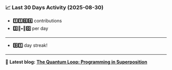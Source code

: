 <!--START_STATS-->
### 📈 Last 30 Days Activity (2025-08-30)  
- **1️⃣1️⃣6️⃣4️⃣** contributions  
- **3️⃣🎱•🎱0️⃣** per day
---
- **9️⃣1️⃣** day streak!
---
📝 **Latest blog:** [**The Quantum Loop: Programming in Superposition**](https://andriak.com/blog/quantum-loop)
<!--END_STATS-->
